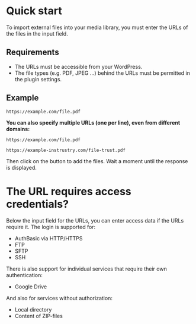 # Quick start

To import external files into your media library, you must enter the URLs of the files in the input field.

## Requirements

* The URLs must be accessible from your WordPress.
* The file types (e.g. PDF, JPEG ...) behind the URLs must be permitted in the plugin settings.

## Example

`https://example.com/file.pdf`

**You can also specify multiple URLs (one per line), even from different domains:**

`https://example.com/file.pdf`

`https://example-instrustry.com/file-trust.pdf`

Then click on the button to add the files. Wait a moment until the response is displayed.

# The URL requires access credentials?

Below the input field for the URLs, you can enter access data if the URLs require it. The login is supported for:

* AuthBasic via HTTP/HTTPS
* FTP
* SFTP
* SSH

There is also support for individual services that require their own authentication:

* Google Drive

And also for services without authorization:

* Local directory
* Content of ZIP-files
